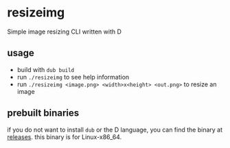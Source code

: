 # resizeimg

Simple image resizing CLI written with D

## usage
- build with `dub build`
- run `./resizeimg` to see help information
- run `./resizeimg <image.png> <width>x<height> <out.png>` to resize an image

## prebuilt binaries
if you do not want to install `dub` or the D language, you can find the binary at [releases](https://github.com/hakanrw/resizeimg/releases/tag/v0.1). this binary is for Linux-x86_64.
